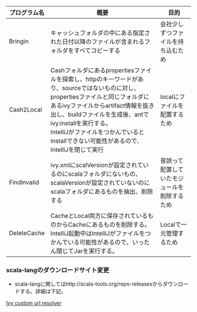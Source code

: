 | プログラム名 | 概要                                                         | 目的                                         |
| ------------ | ------------------------------------------------------------ | -------------------------------------------- |
| Bringin      | キャッシュフォルダの中にある指定された日付以降のファイルが含まれるフォルダをすべてコピーする | 会社少しずつファイルを持ち込むため           |
| Cash2Local   | Cashフォルダにあるpropertiesファイルを探索し、httpのキーワードがあり、sourceではないものに対し、propertiesファイルと同じフォルダにあるivyファイルからartifact情報を抜き出し、buildファイルを生成後、antでivy:installを実行する。<br />IntelliJがファイルをつかんでいるとinstallできない可能性があるので、IntelliJを閉じて実行 | localにファイルを配置するため                |
| FindInvalid  | ivy.xmlにscalVersionが設定されているのにscalaフォルダにないもの、scalaVersionが設定されていないのにscalaフォルダにあるものを抽出、削除する | 昔誤って配置していたモジュールを削除するため |
| DeleteCache  | CacheとLocal両方に保存されているものからCacheにあるものを削除する。IntelliJ起動中はIntelliJがファイルをつかんでいる可能性があるので、いったん閉じてJarを実行する。 | Localで一元管理するため                      |



### scala-langのダウンロードサイト変更

- scala-langに関してはhttp://scala-tools.org/repo-releasesからダウンロードする。詳細は下記。

[Ivy custom url resolver](https://stackoverflow.com/questions/3599319/ivy-custom-url-resolver)



